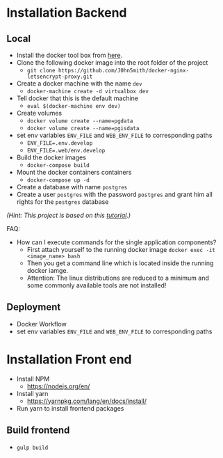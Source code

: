 # Installation Backend
## Local
* Install the docker tool box from [here](https://www.docker.com/products/docker-toolbox).
* Clone the following docker image into the root folder of the project
    * `git clone https://github.com/J0hn5mith/docker-nginx-letsencrypt-proxy.git`
* Create a docker machine with the name `dev`
    * `docker-machine create -d virtualbox dev`
* Tell docker that this is the default machine
    * `eval $(docker-machine env dev)`
* Create volumes
    * `docker volume create --name=pgdata`
    * `docker volume create --name=pgisdata`
* set env variables `ENV_FILE` and `WEB_ENV_FILE` to corresponding paths
    *  `ENV_FILE=.env.develop`
    *  `ENV_FILE=.web/env.develop`
* Build the docker images
    * `docker-compose build`
* Mount the docker containers containers
    * `docker-compose up -d`
* Create a database with name `postgres`
* Create a user `postgres` with the password `postgres` and grant him all rights for the `postgres` database

*(Hint: This project is based on this [tutorial](https://realpython.com/blog/python/django-development-with-docker-compose-and-machine/).)*


FAQ:
* How can I execute commands for the single application components?
    * First attach yourself to the running docker image `docker exec -it <image_name> bash`
    * Then you get a command line which is located inside the running docker iamge.
    * Attention: The linux distributions are reduced to a minimum and some commonly available tools are not installed!

## Deployment
* Docker Workflow
* set env variables `ENV_FILE` and `WEB_ENV_FILE` to corresponding paths

# Installation Front end
* Install NPM
    * https://nodejs.org/en/
* Install yarn
    * https://yarnpkg.com/lang/en/docs/install/
* Run yarn to install frontend packages

## Build frontend
* `gulp build`
